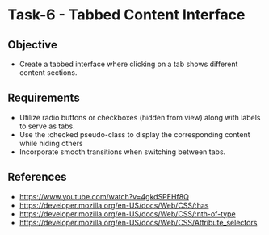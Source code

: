 # Task-6 - Tabbed Content Interface

## Objective
- Create a tabbed interface where clicking on a tab shows different content sections.

## Requirements
- Utilize radio buttons or checkboxes (hidden from view) along with labels to serve as tabs.
- Use the :checked pseudo-class to display the corresponding content while hiding others
- Incorporate smooth transitions when switching between tabs.

## References
- https://www.youtube.com/watch?v=4gkdSPEHf8Q
- https://developer.mozilla.org/en-US/docs/Web/CSS/:has
- https://developer.mozilla.org/en-US/docs/Web/CSS/:nth-of-type
- https://developer.mozilla.org/en-US/docs/Web/CSS/Attribute_selectors